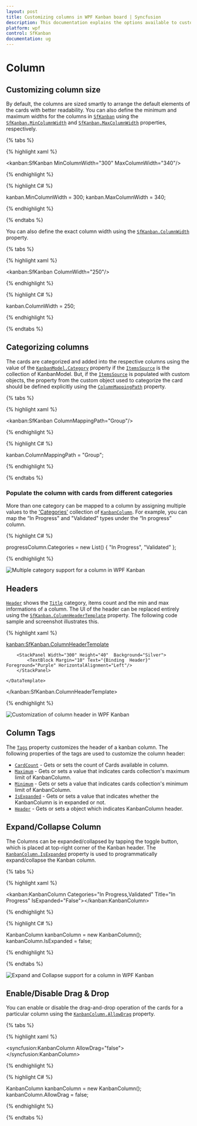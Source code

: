 ```yaml
---
layout: post
title: Customizing columns in WPF Kanban board | Syncfusion
description: This documentation explains the options available to customize the column, including custom size, categorizing the cards, etc. in WPF Kanban board. 
platform: wpf
control: SfKanban
documentation: ug
---
```


# Column

## Customizing column size

By default, the columns are sized smartly to arrange the default elements of the cards with better readability. You can also define the minimum and maximum widths for the columns in [`SfKanban`](https://help.syncfusion.com/cr/wpf/Syncfusion.UI.Xaml.Kanban.SfKanban.html) using the [`SfKanban.MinColumnWidth`](https://help.syncfusion.com/cr/wpf/Syncfusion.UI.Xaml.Kanban.SfKanban.html#Syncfusion_UI_Xaml_Kanban_SfKanban_MinColumnWidth) and [`SfKanban.MaxColumnWidth`](https://help.syncfusion.com/cr/wpf/Syncfusion.UI.Xaml.Kanban.SfKanban.html#Syncfusion_UI_Xaml_Kanban_SfKanban_MaxColumnWidth) properties, respectively.

{% tabs %}

{% highlight xaml %}

<kanban:SfKanban MinColumnWidth="300" MaxColumnWidth="340"/>

{% endhighlight %}

{% highlight C# %} 

kanban.MinColumnWidth = 300;
kanban.MaxColumnWidth = 340;

{% endhighlight %}

{% endtabs %}


You can also define the exact column width using the [`SfKanban.ColumnWidth`](https://help.syncfusion.com/cr/wpf/Syncfusion.UI.Xaml.Kanban.SfKanban.html#Syncfusion_UI_Xaml_Kanban_SfKanban_ColumnWidth) property.

{% tabs %}

{% highlight xaml %}

<kanban:SfKanban ColumnWidth="250"/>

{% endhighlight %}

{% highlight C# %} 

kanban.ColumnWidth = 250;

{% endhighlight %}

{% endtabs %}

## Categorizing columns

The cards are categorized and added into the respective columns using the value of the [`KanbanModel.Category`](https://help.syncfusion.com/cr/wpf/Syncfusion.UI.Xaml.Kanban.KanbanModel.html#Syncfusion_UI_Xaml_Kanban_KanbanModel_Category) property if the [`ItemsSource`](https://help.syncfusion.com/cr/wpf/Syncfusion.UI.Xaml.Kanban.SfKanban.html#Syncfusion_UI_Xaml_Kanban_SfKanban_ItemsSource) is the collection of KanbanModel. But, if the [`ItemsSource`](https://help.syncfusion.com/cr/wpf/Syncfusion.UI.Xaml.Kanban.SfKanban.html#Syncfusion_UI_Xaml_Kanban_SfKanban_ItemsSource) is populated with custom objects, the property from the custom object used to categorize the card should be defined explicitly using the [`ColumnMappingPath`](https://help.syncfusion.com/cr/wpf/Syncfusion.UI.Xaml.Kanban.SfKanban.html#Syncfusion_UI_Xaml_Kanban_SfKanban_ColumnMappingPath) property.

{% tabs %}

{% highlight xaml %}

<kanban:SfKanban ColumnMappingPath="Group"/>

{% endhighlight %}

{% highlight C# %} 

kanban.ColumnMappingPath = "Group";

{% endhighlight %}

{% endtabs %}

### Populate the column with cards from different categories

More than one category can be mapped to a column by assigning multiple values to the ['Categories'](https://help.syncfusion.com/cr/wpf/Syncfusion.UI.Xaml.Kanban.KanbanColumn.html#Syncfusion_UI_Xaml_Kanban_KanbanColumn_Categories) collection of [`KanbanColumn`](https://help.syncfusion.com/cr/wpf/Syncfusion.UI.Xaml.Kanban.KanbanColumn.html). For example, you can map the “In Progress" and "Validated" types under the “In progress” column.

{% highlight C# %} 

progressColumn.Categories = new List<object>() { "In Progress", "Validated" };

{% endhighlight %}

![Multiple category support for a column in WPF Kanban](SfKanban_images/kanban_board_multiple_category_column.png)

## Headers

[`Header`](https://help.syncfusion.com/cr/wpf/Syncfusion.UI.Xaml.Kanban.SfKanban.html#Syncfusion_UI_Xaml_Kanban_SfKanban_Header) shows the [`Title`](https://help.syncfusion.com/cr/wpf/Syncfusion.UI.Xaml.Kanban.KanbanColumn.html#Syncfusion_UI_Xaml_Kanban_KanbanColumn_Title) category, items count and the min and max informations of a column. The UI of the header can be replaced entirely using the [`SfKanban.ColumnHeaderTemplate`](https://help.syncfusion.com/cr/wpf/Syncfusion.UI.Xaml.Kanban.SfKanban.html#Syncfusion_UI_Xaml_Kanban_SfKanban_ColumnHeaderTemplate) property. The following code sample and screenshot illustrates this.

{% highlight xaml %}

<kanban:SfKanban.ColumnHeaderTemplate>
    <DataTemplate>
      
        <StackPanel Width="300" Height="40"  Background="Silver">
            <TextBlock Margin="10" Text="{Binding  Header}" Foreground="Purple" HorizontalAlignment="Left"/>
        </StackPanel>
               
    </DataTemplate>
</kanban:SfKanban.ColumnHeaderTemplate>

{% endhighlight %}

![Customization of column header in WPF Kanban](SfKanban_images/ColumnHeaderTemplate.png)

## Column Tags

The [`Tags`](https://help.syncfusion.com/cr/wpf/Syncfusion.UI.Xaml.Kanban.KanbanColumn.html#Syncfusion_UI_Xaml_Kanban_KanbanColumn_Tags) property customizes the header of a kanban column. The following properties of the tags are used to customize the column header:

* [`CardCount`](https://help.syncfusion.com/cr/wpf/Syncfusion.UI.Xaml.Kanban.ColumnTag.html#Syncfusion_UI_Xaml_Kanban_ColumnTag_CardCount) - Gets or sets the count of Cards available in column.
* [`Maximum`](https://help.syncfusion.com/cr/wpf/Syncfusion.UI.Xaml.Kanban.ColumnTag.html#Syncfusion_UI_Xaml_Kanban_ColumnTag_Maximum) - Gets or sets a value that indicates cards collection's maximum limit of KanbanColumn.
* [`Minimum`](https://help.syncfusion.com/cr/wpf/Syncfusion.UI.Xaml.Kanban.ColumnTag.html#Syncfusion_UI_Xaml_Kanban_ColumnTag_Minimum) - Gets or sets a value that indicates cards collection's minimum limit of KanbanColumn. 
* [`IsExpanded`](https://help.syncfusion.com/cr/wpf/Syncfusion.UI.Xaml.Kanban.ColumnTag.html#Syncfusion_UI_Xaml_Kanban_ColumnTag_IsExpanded) - Gets or sets a value that indicates whether the KanbanColumn is in expanded or not.
* [`Header`](https://help.syncfusion.com/cr/wpf/Syncfusion.UI.Xaml.Kanban.ColumnTag.html#Syncfusion_UI_Xaml_Kanban_ColumnTag_Header) - Gets or sets a object which indicates KanbanColumn header.

## Expand/Collapse Column

The Columns can be expanded/collapsed by tapping the toggle button, which is placed at top-right corner of the Kanban header. The [`KanbanColumn.IsExpanded`](https://help.syncfusion.com/cr/wpf/Syncfusion.UI.Xaml.Kanban.KanbanColumn.html#Syncfusion_UI_Xaml_Kanban_KanbanColumn_IsExpanded) property is used to programmatically expand/collapse the Kanban column.

{% tabs %}

{% highlight xaml %}

<kanban:KanbanColumn Categories="In Progress,Validated" Title="In Progress" IsExpanded="False"></kanban:KanbanColumn>

{% endhighlight %}

{% highlight C# %} 

KanbanColumn kanbanColumn = new KanbanColumn();
kanbanColumn.IsExpanded = false;

{% endhighlight %}

{% endtabs %}

![Expand and Collapse support for a column in WPF Kanban](SfKanban_images/CollapsingColumn.png)

## Enable/Disable Drag & Drop

You can enable or disable the drag-and-drop operation of the cards for a particular column using the [`KanbanColumn.AllowDrag`](https://help.syncfusion.com/cr/wpf/Syncfusion.UI.Xaml.Kanban.KanbanColumn.html#Syncfusion_UI_Xaml_Kanban_KanbanColumn_AllowDrag) property.

{% tabs %}

{% highlight xaml %}

<syncfusion:KanbanColumn  AllowDrag="false"></syncfusion:KanbanColumn>

{% endhighlight %}

{% highlight C# %} 

KanbanColumn kanbanColumn = new KanbanColumn();
kanbanColumn.AllowDrag = false;

{% endhighlight %}

{% endtabs %}